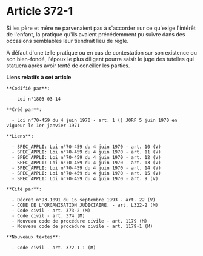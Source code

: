 # Article 372-1

Si les père et mère ne parvenaient pas à s'accorder sur ce qu'exige l'intérêt de l'enfant, la pratique qu'ils avaient
précédemment pu suivre dans des occasions semblables leur tiendrait lieu de règle.

A défaut d'une telle pratique ou en cas de contestation sur son existence ou son bien-fondé, l'époux le plus diligent pourra
saisir le juge des tutelles qui statuera après avoir tenté de concilier les parties.

**Liens relatifs à cet article**

	**Codifié par**:

	  - Loi n°1803-03-14

	**Créé par**:

	  - Loi n°70-459 du 4 juin 1970 - art. 1 () JORF 5 juin 1970 en vigueur le 1er janvier 1971

	**Liens**:

	  - SPEC_APPLI: Loi n°70-459 du 4 juin 1970 - art. 10 (V)
	  - SPEC_APPLI: Loi n°70-459 du 4 juin 1970 - art. 11 (V)
	  - SPEC_APPLI: Loi n°70-459 du 4 juin 1970 - art. 12 (V)
	  - SPEC_APPLI: Loi n°70-459 du 4 juin 1970 - art. 13 (V)
	  - SPEC_APPLI: Loi n°70-459 du 4 juin 1970 - art. 14 (V)
	  - SPEC_APPLI: Loi n°70-459 du 4 juin 1970 - art. 15 (V)
	  - SPEC_APPLI: Loi n°70-459 du 4 juin 1970 - art. 9 (V)

	**Cité par**:

	  - Décret n°93-1091 du 16 septembre 1993 - art. 22 (V)
	  - CODE DE L'ORGANISATION JUDICIAIRE. - art. L322-2 (M)
	  - Code civil - art. 373-2 (M)
	  - Code civil - art. 374 (M)
	  - Nouveau code de procédure civile - art. 1179 (M)
	  - Nouveau code de procédure civile - art. 1179-1 (M)

	**Nouveaux textes**:

	  - Code civil - art. 372-1-1 (M)
